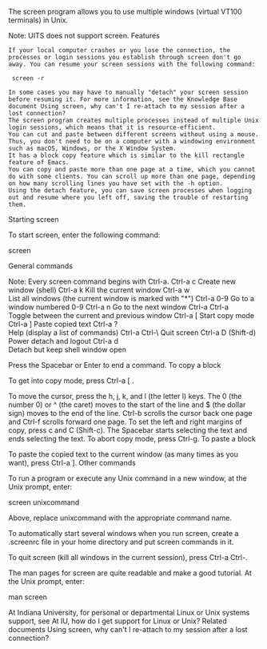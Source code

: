 The screen program allows you to use multiple windows (virtual VT100 terminals) in Unix.

Note: UITS does not support screen.
Features

    If your local computer crashes or you lose the connection, the processes or login sessions you establish through screen don't go away. You can resume your screen sessions with the following command:

     screen -r

    In some cases you may have to manually "detach" your screen session before resuming it. For more information, see the Knowledge Base document Using screen, why can't I re-attach to my session after a lost connection?
    The screen program creates multiple processes instead of multiple Unix login sessions, which means that it is resource-efficient.
    You can cut and paste between different screens without using a mouse. Thus, you don't need to be on a computer with a windowing environment such as macOS, Windows, or the X Window System.
    It has a block copy feature which is similar to the kill rectangle feature of Emacs.
    You can copy and paste more than one page at a time, which you cannot do with some clients. You can scroll up more than one page, depending on how many scrolling lines you have set with the -h option.
    Using the detach feature, you can save screen processes when logging out and resume where you left off, saving the trouble of restarting them.

Starting screen

To start screen, enter the following command:

 screen

General commands

Note: Every screen command begins with Ctrl-a.
Ctrl-a c 	Create new window (shell)
Ctrl-a k 	Kill the current window
Ctrl-a w 	
List all windows (the current window is marked with "*")
Ctrl-a 0-9 	Go to a window numbered 0-9
Ctrl-a n 	Go to the next window
Ctrl-a Ctrl-a 	
Toggle between the current and previous window
Ctrl-a [ 	Start copy mode
Ctrl-a ] 	Paste copied text
Ctrl-a ? 	
Help (display a list of commands)
Ctrl-a Ctrl-\ 	Quit screen
Ctrl-a D (Shift-d) 	Power detach and logout
Ctrl-a d 	
Detach but keep shell window open

Press the Spacebar or Enter to end a command.
To copy a block

To get into copy mode, press Ctrl-a [ .

To move the cursor, press the h, j, k, and l (the letter l) keys. The 0 (the number 0) or ^ (the caret) moves to the start of the line and $ (the dollar sign) moves to the end of the line. Ctrl-b scrolls the cursor back one page and Ctrl-f scrolls forward one page. To set the left and right margins of copy, press c and C (Shift-c). The Spacebar starts selecting the text and ends selecting the text. To abort copy mode, press Ctrl-g.
To paste a block

To paste the copied text to the current window (as many times as you want), press Ctrl-a ].
Other commands

To run a program or execute any Unix command in a new window, at the Unix prompt, enter:

 screen unixcommand

Above, replace unixcommand with the appropriate command name.

To automatically start several windows when you run screen, create a .screenrc file in your home directory and put screen commands in it.

To quit screen (kill all windows in the current session), press Ctrl-a Ctrl-\.

The man pages for screen are quite readable and make a good tutorial. At the Unix prompt, enter:

 man screen

At Indiana University, for personal or departmental Linux or Unix systems support, see At IU, how do I get support for Linux or Unix?
Related documents
Using screen, why can't I re-attach to my session after a lost connection?

